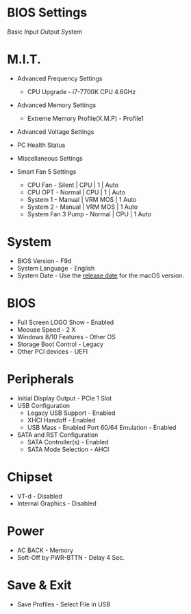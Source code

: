 # BIOS Settings
*B*asic *I*nput *O*utput *S*ystem

# M.I.T.
* Advanced Frequency Settings
  * CPU Upgrade - i7-7700K CPU 4.6GHz
* Advanced Memory Settings
  * Extreme Memory Profile(X.M.P) - Profile1
* Advanced Voltage Settings
* PC Health Status
* Miscellaneous Settings

* Smart Fan 5 Settings<br>
  * CPU Fan - Silent | CPU | 1 | Auto
  * CPU OPT - Normal | CPU | 1 | Auto
  * System 1 - Manual | VRM MOS | 1 Auto
  * System 2 - Manual | VRM MOS | 1 Auto
  * System Fan 3 Pump - Normal | CPU | 1 Auto 

# System
* BIOS Version - F9d
* System Language - English
* System Date - Use the [release date](https://www.dualbootpc.com/guide/release-date/) for the macOS version.

# BIOS
* Full Screen LOGO Show - Enabled
* Moouse Speed - 2 X
* Windows 8/10 Features - Other OS
* Storage Boot Control - Legacy
* Other PCI devices - UEFI

# Peripherals
* Initial Display Output - PCIe 1 Slot
* USB Configuration
  * Legacy USB Support - Enabled
  * XHCI Handoff - Enabled
  * USB Mass - Enabled
  Port 60/64 Emulation - Enabled
* SATA and RST Configuration
  * SATA Controller(s) - Enabled
  * SATA Mode Selection - AHCI

# Chipset
* VT-d - Disabled
* Internal Graphics - Disabled

# Power
* AC BACK - Memory
* Soft-Off by PWR-BTTN - Delay 4 Sec.

# Save &amp; Exit
* Save Profiles - Select File in USB
